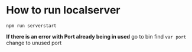 # How to run localserver

`npm run serverstart`

**If there is an error with Port already being in used**
go to bin
find `var port` change to unused port
